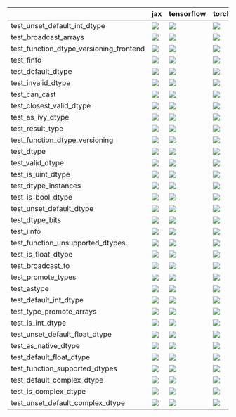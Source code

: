 |                                         | jax                                                                                                                                                                                    | tensorflow                                                                                                                                                                             | torch                                                                                                                                                                                  | numpy                                                                                                                                                                                  |
|:----------------------------------------|:---------------------------------------------------------------------------------------------------------------------------------------------------------------------------------------|:---------------------------------------------------------------------------------------------------------------------------------------------------------------------------------------|:---------------------------------------------------------------------------------------------------------------------------------------------------------------------------------------|:---------------------------------------------------------------------------------------------------------------------------------------------------------------------------------------|
| test_unset_default_int_dtype            | <a href="https://github.com/unifyai/ivy/actions/runs/4556749926/jobs/8037500782" rel="noopener noreferrer" target="_blank"><img src=https://img.shields.io/badge/-success-success></a> | <a href="https://github.com/unifyai/ivy/actions/runs/4556749926/jobs/8037500782" rel="noopener noreferrer" target="_blank"><img src=https://img.shields.io/badge/-success-success></a> | <a href="https://github.com/unifyai/ivy/actions/runs/4556749926/jobs/8037500782" rel="noopener noreferrer" target="_blank"><img src=https://img.shields.io/badge/-success-success></a> | <a href="https://github.com/unifyai/ivy/actions/runs/4556749926/jobs/8037500782" rel="noopener noreferrer" target="_blank"><img src=https://img.shields.io/badge/-success-success></a> |
| test_broadcast_arrays                   | <a href="https://github.com/unifyai/ivy/actions/runs/4556378815/jobs/8036651914" rel="noopener noreferrer" target="_blank"><img src=https://img.shields.io/badge/-success-success></a> | <a href="https://github.com/unifyai/ivy/actions/runs/4556378815/jobs/8036651914" rel="noopener noreferrer" target="_blank"><img src=https://img.shields.io/badge/-success-success></a> | <a href="https://github.com/unifyai/ivy/actions/runs/4556378815/jobs/8036651914" rel="noopener noreferrer" target="_blank"><img src=https://img.shields.io/badge/-success-success></a> | <a href="https://github.com/unifyai/ivy/actions/runs/4556378815/jobs/8036651914" rel="noopener noreferrer" target="_blank"><img src=https://img.shields.io/badge/-success-success></a> |
| test_function_dtype_versioning_frontend | <a href="https://github.com/unifyai/ivy/actions/runs/4556378815/jobs/8036651914" rel="noopener noreferrer" target="_blank"><img src=https://img.shields.io/badge/-success-success></a> | <a href="https://github.com/unifyai/ivy/actions/runs/4556378815/jobs/8036651914" rel="noopener noreferrer" target="_blank"><img src=https://img.shields.io/badge/-success-success></a> | <a href="https://github.com/unifyai/ivy/actions/runs/4556378815/jobs/8036651914" rel="noopener noreferrer" target="_blank"><img src=https://img.shields.io/badge/-success-success></a> | <a href="https://github.com/unifyai/ivy/actions/runs/4556378815/jobs/8036651914" rel="noopener noreferrer" target="_blank"><img src=https://img.shields.io/badge/-success-success></a> |
| test_finfo                              | <a href="https://github.com/unifyai/ivy/actions/runs/4556378815/jobs/8036651914" rel="noopener noreferrer" target="_blank"><img src=https://img.shields.io/badge/-success-success></a> | <a href="https://github.com/unifyai/ivy/actions/runs/4556378815/jobs/8036651914" rel="noopener noreferrer" target="_blank"><img src=https://img.shields.io/badge/-success-success></a> | <a href="https://github.com/unifyai/ivy/actions/runs/4556378815/jobs/8036651914" rel="noopener noreferrer" target="_blank"><img src=https://img.shields.io/badge/-success-success></a> | <a href="https://github.com/unifyai/ivy/actions/runs/4556378815/jobs/8036651914" rel="noopener noreferrer" target="_blank"><img src=https://img.shields.io/badge/-success-success></a> |
| test_default_dtype                      | <a href="https://github.com/unifyai/ivy/actions/runs/4556378815/jobs/8036651914" rel="noopener noreferrer" target="_blank"><img src=https://img.shields.io/badge/-success-success></a> | <a href="https://github.com/unifyai/ivy/actions/runs/4556378815/jobs/8036651914" rel="noopener noreferrer" target="_blank"><img src=https://img.shields.io/badge/-success-success></a> | <a href="https://github.com/unifyai/ivy/actions/runs/4556378815/jobs/8036651914" rel="noopener noreferrer" target="_blank"><img src=https://img.shields.io/badge/-success-success></a> | <a href="https://github.com/unifyai/ivy/actions/runs/4556378815/jobs/8036651914" rel="noopener noreferrer" target="_blank"><img src=https://img.shields.io/badge/-success-success></a> |
| test_invalid_dtype                      | <a href="https://github.com/unifyai/ivy/actions/runs/4556378815/jobs/8036651914" rel="noopener noreferrer" target="_blank"><img src=https://img.shields.io/badge/-success-success></a> | <a href="https://github.com/unifyai/ivy/actions/runs/4556378815/jobs/8036651914" rel="noopener noreferrer" target="_blank"><img src=https://img.shields.io/badge/-success-success></a> | <a href="https://github.com/unifyai/ivy/actions/runs/4556378815/jobs/8036651914" rel="noopener noreferrer" target="_blank"><img src=https://img.shields.io/badge/-success-success></a> | <a href="https://github.com/unifyai/ivy/actions/runs/4556378815/jobs/8036651914" rel="noopener noreferrer" target="_blank"><img src=https://img.shields.io/badge/-success-success></a> |
| test_can_cast                           | <a href="https://github.com/unifyai/ivy/actions/runs/4556378815/jobs/8036651914" rel="noopener noreferrer" target="_blank"><img src=https://img.shields.io/badge/-success-success></a> | <a href="https://github.com/unifyai/ivy/actions/runs/4556378815/jobs/8036651914" rel="noopener noreferrer" target="_blank"><img src=https://img.shields.io/badge/-success-success></a> | <a href="https://github.com/unifyai/ivy/actions/runs/4556378815/jobs/8036651914" rel="noopener noreferrer" target="_blank"><img src=https://img.shields.io/badge/-success-success></a> | <a href="https://github.com/unifyai/ivy/actions/runs/4556378815/jobs/8036651914" rel="noopener noreferrer" target="_blank"><img src=https://img.shields.io/badge/-success-success></a> |
| test_closest_valid_dtype                | <a href="https://github.com/unifyai/ivy/actions/runs/4556378815/jobs/8036651914" rel="noopener noreferrer" target="_blank"><img src=https://img.shields.io/badge/-success-success></a> | <a href="https://github.com/unifyai/ivy/actions/runs/4556378815/jobs/8036651914" rel="noopener noreferrer" target="_blank"><img src=https://img.shields.io/badge/-success-success></a> | <a href="https://github.com/unifyai/ivy/actions/runs/4556378815/jobs/8036651914" rel="noopener noreferrer" target="_blank"><img src=https://img.shields.io/badge/-success-success></a> | <a href="https://github.com/unifyai/ivy/actions/runs/4556378815/jobs/8036651914" rel="noopener noreferrer" target="_blank"><img src=https://img.shields.io/badge/-success-success></a> |
| test_as_ivy_dtype                       | <a href="https://github.com/unifyai/ivy/actions/runs/4556378815/jobs/8036651914" rel="noopener noreferrer" target="_blank"><img src=https://img.shields.io/badge/-success-success></a> | <a href="https://github.com/unifyai/ivy/actions/runs/4556378815/jobs/8036651914" rel="noopener noreferrer" target="_blank"><img src=https://img.shields.io/badge/-success-success></a> | <a href="https://github.com/unifyai/ivy/actions/runs/4556378815/jobs/8036651914" rel="noopener noreferrer" target="_blank"><img src=https://img.shields.io/badge/-success-success></a> | <a href="https://github.com/unifyai/ivy/actions/runs/4556378815/jobs/8036651914" rel="noopener noreferrer" target="_blank"><img src=https://img.shields.io/badge/-success-success></a> |
| test_result_type                        | <a href="https://github.com/unifyai/ivy/actions/runs/4556749926/jobs/8037500782" rel="noopener noreferrer" target="_blank"><img src=https://img.shields.io/badge/-success-success></a> | <a href="https://github.com/unifyai/ivy/actions/runs/4556749926/jobs/8037500782" rel="noopener noreferrer" target="_blank"><img src=https://img.shields.io/badge/-success-success></a> | <a href="https://github.com/unifyai/ivy/actions/runs/4556749926/jobs/8037500782" rel="noopener noreferrer" target="_blank"><img src=https://img.shields.io/badge/-success-success></a> | <a href="https://github.com/unifyai/ivy/actions/runs/4556749926/jobs/8037500782" rel="noopener noreferrer" target="_blank"><img src=https://img.shields.io/badge/-success-success></a> |
| test_function_dtype_versioning          | <a href="https://github.com/unifyai/ivy/actions/runs/4556378815/jobs/8036651914" rel="noopener noreferrer" target="_blank"><img src=https://img.shields.io/badge/-success-success></a> | <a href="https://github.com/unifyai/ivy/actions/runs/4556378815/jobs/8036651914" rel="noopener noreferrer" target="_blank"><img src=https://img.shields.io/badge/-success-success></a> | <a href="https://github.com/unifyai/ivy/actions/runs/4556378815/jobs/8036651914" rel="noopener noreferrer" target="_blank"><img src=https://img.shields.io/badge/-success-success></a> | <a href="https://github.com/unifyai/ivy/actions/runs/4556378815/jobs/8036651914" rel="noopener noreferrer" target="_blank"><img src=https://img.shields.io/badge/-success-success></a> |
| test_dtype                              | <a href="https://github.com/unifyai/ivy/actions/runs/4556378815/jobs/8036651914" rel="noopener noreferrer" target="_blank"><img src=https://img.shields.io/badge/-success-success></a> | <a href="https://github.com/unifyai/ivy/actions/runs/4556378815/jobs/8036651914" rel="noopener noreferrer" target="_blank"><img src=https://img.shields.io/badge/-success-success></a> | <a href="https://github.com/unifyai/ivy/actions/runs/4556378815/jobs/8036651914" rel="noopener noreferrer" target="_blank"><img src=https://img.shields.io/badge/-success-success></a> | <a href="https://github.com/unifyai/ivy/actions/runs/4556378815/jobs/8036651914" rel="noopener noreferrer" target="_blank"><img src=https://img.shields.io/badge/-success-success></a> |
| test_valid_dtype                        | <a href="https://github.com/unifyai/ivy/actions/runs/4556749926/jobs/8037500782" rel="noopener noreferrer" target="_blank"><img src=https://img.shields.io/badge/-success-success></a> | <a href="https://github.com/unifyai/ivy/actions/runs/4556749926/jobs/8037500782" rel="noopener noreferrer" target="_blank"><img src=https://img.shields.io/badge/-success-success></a> | <a href="https://github.com/unifyai/ivy/actions/runs/4556749926/jobs/8037500782" rel="noopener noreferrer" target="_blank"><img src=https://img.shields.io/badge/-success-success></a> | <a href="https://github.com/unifyai/ivy/actions/runs/4556749926/jobs/8037500782" rel="noopener noreferrer" target="_blank"><img src=https://img.shields.io/badge/-success-success></a> |
| test_is_uint_dtype                      | <a href="https://github.com/unifyai/ivy/actions/runs/4556749926/jobs/8037500782" rel="noopener noreferrer" target="_blank"><img src=https://img.shields.io/badge/-success-success></a> | <a href="https://github.com/unifyai/ivy/actions/runs/4556749926/jobs/8037500782" rel="noopener noreferrer" target="_blank"><img src=https://img.shields.io/badge/-success-success></a> | <a href="https://github.com/unifyai/ivy/actions/runs/4556749926/jobs/8037500782" rel="noopener noreferrer" target="_blank"><img src=https://img.shields.io/badge/-success-success></a> | <a href="https://github.com/unifyai/ivy/actions/runs/4556749926/jobs/8037500782" rel="noopener noreferrer" target="_blank"><img src=https://img.shields.io/badge/-success-success></a> |
| test_dtype_instances                    | <a href="https://github.com/unifyai/ivy/actions/runs/4556378815/jobs/8036651914" rel="noopener noreferrer" target="_blank"><img src=https://img.shields.io/badge/-success-success></a> | <a href="https://github.com/unifyai/ivy/actions/runs/4556378815/jobs/8036651914" rel="noopener noreferrer" target="_blank"><img src=https://img.shields.io/badge/-success-success></a> | <a href="https://github.com/unifyai/ivy/actions/runs/4556378815/jobs/8036651914" rel="noopener noreferrer" target="_blank"><img src=https://img.shields.io/badge/-success-success></a> | <a href="https://github.com/unifyai/ivy/actions/runs/4556378815/jobs/8036651914" rel="noopener noreferrer" target="_blank"><img src=https://img.shields.io/badge/-success-success></a> |
| test_is_bool_dtype                      | <a href="https://github.com/unifyai/ivy/actions/runs/4556378815/jobs/8036651914" rel="noopener noreferrer" target="_blank"><img src=https://img.shields.io/badge/-success-success></a> | <a href="https://github.com/unifyai/ivy/actions/runs/4556378815/jobs/8036651914" rel="noopener noreferrer" target="_blank"><img src=https://img.shields.io/badge/-success-success></a> | <a href="https://github.com/unifyai/ivy/actions/runs/4556378815/jobs/8036651914" rel="noopener noreferrer" target="_blank"><img src=https://img.shields.io/badge/-success-success></a> | <a href="https://github.com/unifyai/ivy/actions/runs/4556378815/jobs/8036651914" rel="noopener noreferrer" target="_blank"><img src=https://img.shields.io/badge/-success-success></a> |
| test_unset_default_dtype                | <a href="https://github.com/unifyai/ivy/actions/runs/4556749926/jobs/8037500782" rel="noopener noreferrer" target="_blank"><img src=https://img.shields.io/badge/-success-success></a> | <a href="https://github.com/unifyai/ivy/actions/runs/4556749926/jobs/8037500782" rel="noopener noreferrer" target="_blank"><img src=https://img.shields.io/badge/-success-success></a> | <a href="https://github.com/unifyai/ivy/actions/runs/4556749926/jobs/8037500782" rel="noopener noreferrer" target="_blank"><img src=https://img.shields.io/badge/-success-success></a> | <a href="https://github.com/unifyai/ivy/actions/runs/4556749926/jobs/8037500782" rel="noopener noreferrer" target="_blank"><img src=https://img.shields.io/badge/-success-success></a> |
| test_dtype_bits                         | <a href="https://github.com/unifyai/ivy/actions/runs/4556378815/jobs/8036651914" rel="noopener noreferrer" target="_blank"><img src=https://img.shields.io/badge/-success-success></a> | <a href="https://github.com/unifyai/ivy/actions/runs/4556378815/jobs/8036651914" rel="noopener noreferrer" target="_blank"><img src=https://img.shields.io/badge/-success-success></a> | <a href="https://github.com/unifyai/ivy/actions/runs/4556378815/jobs/8036651914" rel="noopener noreferrer" target="_blank"><img src=https://img.shields.io/badge/-success-success></a> | <a href="https://github.com/unifyai/ivy/actions/runs/4556378815/jobs/8036651914" rel="noopener noreferrer" target="_blank"><img src=https://img.shields.io/badge/-success-success></a> |
| test_iinfo                              | <a href="https://github.com/unifyai/ivy/actions/runs/4556378815/jobs/8036651914" rel="noopener noreferrer" target="_blank"><img src=https://img.shields.io/badge/-success-success></a> | <a href="https://github.com/unifyai/ivy/actions/runs/4556378815/jobs/8036651914" rel="noopener noreferrer" target="_blank"><img src=https://img.shields.io/badge/-success-success></a> | <a href="https://github.com/unifyai/ivy/actions/runs/4556378815/jobs/8036651914" rel="noopener noreferrer" target="_blank"><img src=https://img.shields.io/badge/-success-success></a> | <a href="https://github.com/unifyai/ivy/actions/runs/4556378815/jobs/8036651914" rel="noopener noreferrer" target="_blank"><img src=https://img.shields.io/badge/-success-success></a> |
| test_function_unsupported_dtypes        | <a href="https://github.com/unifyai/ivy/actions/runs/4556378815/jobs/8036651914" rel="noopener noreferrer" target="_blank"><img src=https://img.shields.io/badge/-success-success></a> | <a href="https://github.com/unifyai/ivy/actions/runs/4556378815/jobs/8036651914" rel="noopener noreferrer" target="_blank"><img src=https://img.shields.io/badge/-success-success></a> | <a href="https://github.com/unifyai/ivy/actions/runs/4556378815/jobs/8036651914" rel="noopener noreferrer" target="_blank"><img src=https://img.shields.io/badge/-success-success></a> | <a href="https://github.com/unifyai/ivy/actions/runs/4556378815/jobs/8036651914" rel="noopener noreferrer" target="_blank"><img src=https://img.shields.io/badge/-success-success></a> |
| test_is_float_dtype                     | <a href="https://github.com/unifyai/ivy/actions/runs/4556378815/jobs/8036651914" rel="noopener noreferrer" target="_blank"><img src=https://img.shields.io/badge/-success-success></a> | <a href="https://github.com/unifyai/ivy/actions/runs/4556749926/jobs/8037500782" rel="noopener noreferrer" target="_blank"><img src=https://img.shields.io/badge/-success-success></a> | <a href="https://github.com/unifyai/ivy/actions/runs/4556749926/jobs/8037500782" rel="noopener noreferrer" target="_blank"><img src=https://img.shields.io/badge/-success-success></a> | <a href="https://github.com/unifyai/ivy/actions/runs/4556378815/jobs/8036651914" rel="noopener noreferrer" target="_blank"><img src=https://img.shields.io/badge/-success-success></a> |
| test_broadcast_to                       | <a href="https://github.com/unifyai/ivy/actions/runs/4556378815/jobs/8036651914" rel="noopener noreferrer" target="_blank"><img src=https://img.shields.io/badge/-success-success></a> | <a href="https://github.com/unifyai/ivy/actions/runs/4556378815/jobs/8036651914" rel="noopener noreferrer" target="_blank"><img src=https://img.shields.io/badge/-success-success></a> | <a href="https://github.com/unifyai/ivy/actions/runs/4556378815/jobs/8036651914" rel="noopener noreferrer" target="_blank"><img src=https://img.shields.io/badge/-success-success></a> | <a href="https://github.com/unifyai/ivy/actions/runs/4556378815/jobs/8036651914" rel="noopener noreferrer" target="_blank"><img src=https://img.shields.io/badge/-success-success></a> |
| test_promote_types                      | <a href="https://github.com/unifyai/ivy/actions/runs/4556749926/jobs/8037500782" rel="noopener noreferrer" target="_blank"><img src=https://img.shields.io/badge/-success-success></a> | <a href="https://github.com/unifyai/ivy/actions/runs/4556749926/jobs/8037500782" rel="noopener noreferrer" target="_blank"><img src=https://img.shields.io/badge/-success-success></a> | <a href="https://github.com/unifyai/ivy/actions/runs/4556749926/jobs/8037500782" rel="noopener noreferrer" target="_blank"><img src=https://img.shields.io/badge/-success-success></a> | <a href="https://github.com/unifyai/ivy/actions/runs/4556749926/jobs/8037500782" rel="noopener noreferrer" target="_blank"><img src=https://img.shields.io/badge/-success-success></a> |
| test_astype                             | <a href="https://github.com/unifyai/ivy/actions/runs/4556378815/jobs/8036651914" rel="noopener noreferrer" target="_blank"><img src=https://img.shields.io/badge/-success-success></a> | <a href="https://github.com/unifyai/ivy/actions/runs/4556378815/jobs/8036651914" rel="noopener noreferrer" target="_blank"><img src=https://img.shields.io/badge/-success-success></a> | <a href="https://github.com/unifyai/ivy/actions/runs/4556378815/jobs/8036651914" rel="noopener noreferrer" target="_blank"><img src=https://img.shields.io/badge/-success-success></a> | <a href="https://github.com/unifyai/ivy/actions/runs/4556378815/jobs/8036651914" rel="noopener noreferrer" target="_blank"><img src=https://img.shields.io/badge/-success-success></a> |
| test_default_int_dtype                  | <a href="https://github.com/unifyai/ivy/actions/runs/4556378815/jobs/8036651914" rel="noopener noreferrer" target="_blank"><img src=https://img.shields.io/badge/-success-success></a> | <a href="https://github.com/unifyai/ivy/actions/runs/4556378815/jobs/8036651914" rel="noopener noreferrer" target="_blank"><img src=https://img.shields.io/badge/-success-success></a> | <a href="https://github.com/unifyai/ivy/actions/runs/4556378815/jobs/8036651914" rel="noopener noreferrer" target="_blank"><img src=https://img.shields.io/badge/-success-success></a> | <a href="https://github.com/unifyai/ivy/actions/runs/4556378815/jobs/8036651914" rel="noopener noreferrer" target="_blank"><img src=https://img.shields.io/badge/-success-success></a> |
| test_type_promote_arrays                | <a href="https://github.com/unifyai/ivy/actions/runs/4556749926/jobs/8037500782" rel="noopener noreferrer" target="_blank"><img src=https://img.shields.io/badge/-success-success></a> | <a href="https://github.com/unifyai/ivy/actions/runs/4556749926/jobs/8037500782" rel="noopener noreferrer" target="_blank"><img src=https://img.shields.io/badge/-success-success></a> | <a href="https://github.com/unifyai/ivy/actions/runs/4556749926/jobs/8037500782" rel="noopener noreferrer" target="_blank"><img src=https://img.shields.io/badge/-success-success></a> | <a href="https://github.com/unifyai/ivy/actions/runs/4556749926/jobs/8037500782" rel="noopener noreferrer" target="_blank"><img src=https://img.shields.io/badge/-success-success></a> |
| test_is_int_dtype                       | <a href="https://github.com/unifyai/ivy/actions/runs/4556749926/jobs/8037500782" rel="noopener noreferrer" target="_blank"><img src=https://img.shields.io/badge/-success-success></a> | <a href="https://github.com/unifyai/ivy/actions/runs/4556749926/jobs/8037500782" rel="noopener noreferrer" target="_blank"><img src=https://img.shields.io/badge/-success-success></a> | <a href="https://github.com/unifyai/ivy/actions/runs/4556749926/jobs/8037500782" rel="noopener noreferrer" target="_blank"><img src=https://img.shields.io/badge/-success-success></a> | <a href="https://github.com/unifyai/ivy/actions/runs/4556749926/jobs/8037500782" rel="noopener noreferrer" target="_blank"><img src=https://img.shields.io/badge/-success-success></a> |
| test_unset_default_float_dtype          | <a href="https://github.com/unifyai/ivy/actions/runs/4556749926/jobs/8037500782" rel="noopener noreferrer" target="_blank"><img src=https://img.shields.io/badge/-success-success></a> | <a href="https://github.com/unifyai/ivy/actions/runs/4556749926/jobs/8037500782" rel="noopener noreferrer" target="_blank"><img src=https://img.shields.io/badge/-success-success></a> | <a href="https://github.com/unifyai/ivy/actions/runs/4556749926/jobs/8037500782" rel="noopener noreferrer" target="_blank"><img src=https://img.shields.io/badge/-success-success></a> | <a href="https://github.com/unifyai/ivy/actions/runs/4556749926/jobs/8037500782" rel="noopener noreferrer" target="_blank"><img src=https://img.shields.io/badge/-success-success></a> |
| test_as_native_dtype                    | <a href="https://github.com/unifyai/ivy/actions/runs/4556378815/jobs/8036651914" rel="noopener noreferrer" target="_blank"><img src=https://img.shields.io/badge/-success-success></a> | <a href="https://github.com/unifyai/ivy/actions/runs/4556378815/jobs/8036651914" rel="noopener noreferrer" target="_blank"><img src=https://img.shields.io/badge/-success-success></a> | <a href="https://github.com/unifyai/ivy/actions/runs/4556378815/jobs/8036651914" rel="noopener noreferrer" target="_blank"><img src=https://img.shields.io/badge/-success-success></a> | <a href="https://github.com/unifyai/ivy/actions/runs/4556378815/jobs/8036651914" rel="noopener noreferrer" target="_blank"><img src=https://img.shields.io/badge/-success-success></a> |
| test_default_float_dtype                | <a href="https://github.com/unifyai/ivy/actions/runs/4556378815/jobs/8036651914" rel="noopener noreferrer" target="_blank"><img src=https://img.shields.io/badge/-success-success></a> | <a href="https://github.com/unifyai/ivy/actions/runs/4556378815/jobs/8036651914" rel="noopener noreferrer" target="_blank"><img src=https://img.shields.io/badge/-success-success></a> | <a href="https://github.com/unifyai/ivy/actions/runs/4556378815/jobs/8036651914" rel="noopener noreferrer" target="_blank"><img src=https://img.shields.io/badge/-success-success></a> | <a href="https://github.com/unifyai/ivy/actions/runs/4556378815/jobs/8036651914" rel="noopener noreferrer" target="_blank"><img src=https://img.shields.io/badge/-success-success></a> |
| test_function_supported_dtypes          | <a href="https://github.com/unifyai/ivy/actions/runs/4556378815/jobs/8036651914" rel="noopener noreferrer" target="_blank"><img src=https://img.shields.io/badge/-success-success></a> | <a href="https://github.com/unifyai/ivy/actions/runs/4556378815/jobs/8036651914" rel="noopener noreferrer" target="_blank"><img src=https://img.shields.io/badge/-success-success></a> | <a href="https://github.com/unifyai/ivy/actions/runs/4556378815/jobs/8036651914" rel="noopener noreferrer" target="_blank"><img src=https://img.shields.io/badge/-success-success></a> | <a href="https://github.com/unifyai/ivy/actions/runs/4556378815/jobs/8036651914" rel="noopener noreferrer" target="_blank"><img src=https://img.shields.io/badge/-success-success></a> |
| test_default_complex_dtype              | <a href="https://github.com/unifyai/ivy/actions/runs/4556378815/jobs/8036651914" rel="noopener noreferrer" target="_blank"><img src=https://img.shields.io/badge/-success-success></a> | <a href="https://github.com/unifyai/ivy/actions/runs/4556378815/jobs/8036651914" rel="noopener noreferrer" target="_blank"><img src=https://img.shields.io/badge/-success-success></a> | <a href="https://github.com/unifyai/ivy/actions/runs/4556378815/jobs/8036651914" rel="noopener noreferrer" target="_blank"><img src=https://img.shields.io/badge/-success-success></a> | <a href="https://github.com/unifyai/ivy/actions/runs/4556378815/jobs/8036651914" rel="noopener noreferrer" target="_blank"><img src=https://img.shields.io/badge/-success-success></a> |
| test_is_complex_dtype                   | <a href="https://github.com/unifyai/ivy/actions/runs/4556378815/jobs/8036651914" rel="noopener noreferrer" target="_blank"><img src=https://img.shields.io/badge/-success-success></a> | <a href="https://github.com/unifyai/ivy/actions/runs/4556378815/jobs/8036651914" rel="noopener noreferrer" target="_blank"><img src=https://img.shields.io/badge/-success-success></a> | <a href="https://github.com/unifyai/ivy/actions/runs/4556378815/jobs/8036651914" rel="noopener noreferrer" target="_blank"><img src=https://img.shields.io/badge/-success-success></a> | <a href="https://github.com/unifyai/ivy/actions/runs/4556378815/jobs/8036651914" rel="noopener noreferrer" target="_blank"><img src=https://img.shields.io/badge/-success-success></a> |
| test_unset_default_complex_dtype        | <a href="https://github.com/unifyai/ivy/actions/runs/4556749926/jobs/8037500782" rel="noopener noreferrer" target="_blank"><img src=https://img.shields.io/badge/-success-success></a> | <a href="https://github.com/unifyai/ivy/actions/runs/4556749926/jobs/8037500782" rel="noopener noreferrer" target="_blank"><img src=https://img.shields.io/badge/-success-success></a> | <a href="https://github.com/unifyai/ivy/actions/runs/4556749926/jobs/8037500782" rel="noopener noreferrer" target="_blank"><img src=https://img.shields.io/badge/-success-success></a> | <a href="https://github.com/unifyai/ivy/actions/runs/4556749926/jobs/8037500782" rel="noopener noreferrer" target="_blank"><img src=https://img.shields.io/badge/-success-success></a> |
